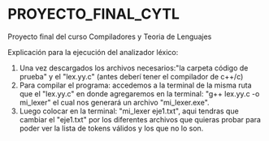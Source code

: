 # PROYECTO_FINAL_CYTL
Proyecto final del curso Compiladores y Teoria de Lenguajes

Explicación para la ejecución del analizador léxico:
1. Una vez descargados los archivos necesarios:"la carpeta código de prueba" y el "lex.yy.c" (antes deberí tener el compilador de c++/c)
2. Para compilar el programa: accedemos a la terminal de la misma ruta que el "lex.yy.c" en donde agregaremos en la terminal:
"g++ lex.yy.c -o mi_lexer" el cual nos generará un archivo "mi_lexer.exe".
3. Luego colocar en la terminal: "mi_lexer eje1.txt", aqui tendras que cambiar el "eje1.txt" por los diferentes archivos que quieras probar para poder ver la lista de tokens válidos y los que no lo son.

